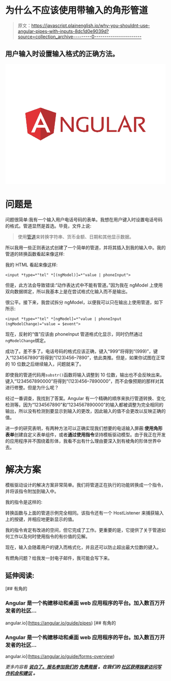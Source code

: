 # 为什么不应该使用带输入的角形管道

> 原文：<https://javascript.plainenglish.io/why-you-shouldnt-use-angular-pipes-with-inputs-8dc1d0e9039d?source=collection_archive---------0----------------------->

## 用户输入时设置输入格式的正确方法。

![](img/4e1180726672ccf610942cfe68d2f517.png)

# 问题是

问题很简单:我有一个输入用户电话号码的表单。我想在用户键入时设置电话号码的格式。管道显然是首选。毕竟，文件上说:

> 使用[管道](https://angular.io/guide/glossary#pipe)来转换字符串、货币金额、日期和其他显示数据。

所以我用一些正则表达式创建了一个简单的管道，并将其插入到我的输入中。我的管道的转换函数看起来像这样:

我的 HTML 看起来像这样:

```
<input *type=*"tel" *[(ngModel)]=*"value | phoneInput">
```

但是，此方法会导致错误:“动作表达式中不能有管道。”因为我在 ngModel 上使用双向数据绑定，所以我基本上是在尝试格式化输入而不是输出。

很公平。接下来，我尝试拆分 ngModel，以便我可以只在输出上使用管道，如下所示:

```
<input *type=*"tel" *[ngModel]=*"value | phoneInput (ngModelChange)="value = $event">
```

现在，反射的“值”应该由 phoneInput 管道格式化显示，同时仍然通过`ngModelChange`绑定。

成功了。差不多了。电话号码的格式应该正确，键入“999”将得到“(999)”，键入“1234567890”将得到“(123)456–7890”，依此类推。但是，如果你试图在正常的 10 位数之后继续输入，问题就来了。

即使我的管道代码用`substr()`函数将输入调整到 10 位数，输出也不会反映出来。键入“1234567890000”将得到“(123)456–7890000”，而不会像预期的那样对其进行修整。但是为什么呢？

经过一番调查，我找到了答案。Angular 有一个精确的顺序来执行管道转换、变化检测等。因为“1234567890”和“1234567890000”的输入都被调整为完全相同的输出，所以没有检测到要显示到输入的更改，因此输入的值不会更改以反映正确的值。

进一步的研究表明，有两种方法可以正确实现我们想要的电话输入屏蔽:**使用角形表单**创建自定义表单组件，或者**通过使用指令**坚持模板驱动模型。由于我正在开发的应用程序并不围绕着形体，我看不出有什么理由要深入到有棱角的形体世界中去。

# 解决方案

模板驱动设计的解决方案非常简单。我们将管道正在执行的功能转换成一个指令，并将该指令附加到输入中。

我的指令是这样的:

转换函数与上面的管道示例完全相同。该指令还有一个 HostListener 来捕获输入上的按键，并相应地更新显示的值。

我的指令肯定有改进的空间，但它完成了工作。更重要的是，它提供了关于管道如何工作以及何时使用指令的有价值的见解。

现在，输入会随着用户的键入而格式化，并且还可以防止超出最大位数的键入。

有燃角问题？给我发一封电子邮件，我可能会写下来。

## **延伸阅读:**

 [## 有角的

### Angular 是一个构建移动和桌面 web 应用程序的平台。加入数百万开发者的社区…

angular.io](https://angular.io/guide/pipes)  [## 有角的

### Angular 是一个构建移动和桌面 web 应用程序的平台。加入数百万开发者的社区…

angular.io](https://angular.io/guide/forms-overview) 

*更多内容看* [***说白了。报名参加我们的***](http://plainenglish.io/) **[***免费周报***](http://newsletter.plainenglish.io/) *。在我们的* [***社区获得独家访问写作机会和建议***](https://discord.gg/GtDtUAvyhW) *。***